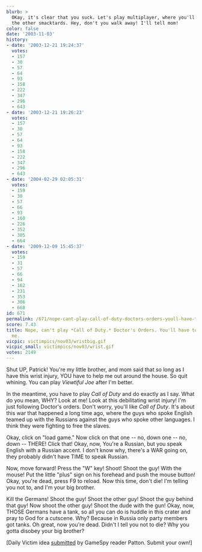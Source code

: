```yaml
---
blurb: >
  OKay, it's clear that you suck. Let's play multiplayer, where you'll blend in with
  the other smacktards. Hey, don't you walk away! I'll tell mom!
color: false
date: '2003-11-03'
history:
- date: '2003-12-21 19:24:37'
  votes:
  - 157
  - 30
  - 57
  - 64
  - 93
  - 158
  - 222
  - 347
  - 296
  - 643
- date: '2003-12-21 19:26:23'
  votes:
  - 157
  - 30
  - 57
  - 64
  - 93
  - 158
  - 222
  - 347
  - 296
  - 643
- date: '2004-02-29 02:05:31'
  votes:
  - 159
  - 30
  - 57
  - 66
  - 93
  - 160
  - 226
  - 352
  - 305
  - 664
- date: '2009-12-09 15:45:37'
  votes:
  - 159
  - 31
  - 57
  - 66
  - 94
  - 162
  - 231
  - 353
  - 306
  - 668
id: 671
permalink: /671/nope-cant-play-call-of-duty-doctors-orders-youll-have-to-do-it-for-me/
score: 7.43
title: Nope, can't play *Call of Duty.* Doctor's Orders. You'll have to do it for
  me.
vicpic: victimpics/nov03/wristbig.gif
vicpic_small: victimpics/nov03/wrist.gif
votes: 2149
---
```


Shut UP, Patrick! You're my little brother, and mom said that so long as
I have this wrist injury, YOU have to help me out around the house. So
quit whining. You can play *Viewtiful Joe* after I'm better.

In the meantime, you have to play *Call of Duty* and do exactly as I
say. What do you mean, WHY? Look at me! Look at this debilitating wrist
injury! I'm just following Doctor's orders. Don't worry, you'll like
*Call of Duty*. It's about this war that happened a long time ago, where
the guys who spoke English teamed up with the Russians against the guys
who spoke other languages. I think they were fighting to free the
slaves.

Okay, click on "load game." Now click on that one -- no, down one -- no,
down -- THERE! Click that! Okay, now, You're a Russian, but you speak
English with a Russian accent. I don't know why, there's a WAR going on,
they probably didn't have TIME to speak Russian.

Now, move forward! Press the "W" key! Shoot! Shoot the guy! With the
mouse! Put the little "plus" sign on his forehead and push the mouse
button! Okay, you're dead, press F9 to reload. Now this time, don't die!
I'm telling you not to, and I'm your big brother.

Kill the Germans! Shoot the guy! Shoot the other guy! Shoot the guy
behind that guy! Now shoot the other guy! Shoot the dude with the gun!
Okay, now, THOSE Germans have a tank, so all you can do is huddle in
this crater and pray to God for a cutscene. Why? Because in Russia only
party members got tanks. Oh great, now you're dead. Didn't I tell you
not to die? Why you gotta disobey your big brother?

\[Daily Victim idea
[submitted](http://web.archive.org/web/20031103000000/http://feedback.gamespy.com/)
by GameSpy reader Patton. Submit your own!\]